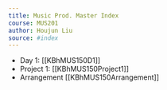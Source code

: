 ```yaml
---
title: Music Prod. Master Index
course: MUS201
author: Houjun Liu
source: #index
---
```


- Day 1: [[KBhMUS150D1]] 
- Project 1: [[KBhMUS150Project1]]
- Arrangement [[KBhMUS150Arrangement]]

